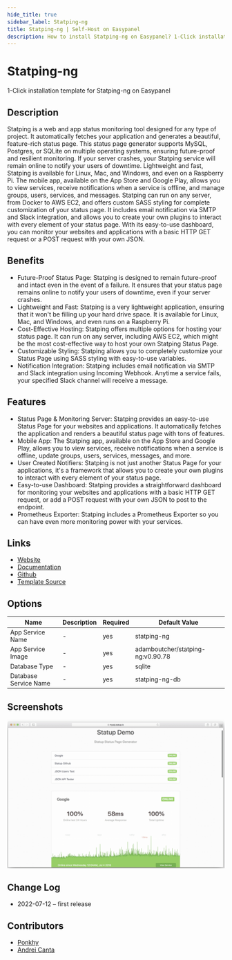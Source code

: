 ```yaml
---
hide_title: true
sidebar_label: Statping-ng
title: Statping-ng | Self-Host on Easypanel
description: How to install Statping-ng on Easypanel? 1-Click installation template for Statping-ng on Easypanel
---
```


<!-- generated -->

# Statping-ng

1-Click installation template for Statping-ng on Easypanel

## Description

Statping is a web and app status monitoring tool designed for any type of project. It automatically fetches your application and generates a beautiful, feature-rich status page. This status page generator supports MySQL, Postgres, or SQLite on multiple operating systems, ensuring future-proof and resilient monitoring. If your server crashes, your Statping service will remain online to notify your users of downtime. Lightweight and fast, Statping is available for Linux, Mac, and Windows, and even on a Raspberry Pi. The mobile app, available on the App Store and Google Play, allows you to view services, receive notifications when a service is offline, and manage groups, users, services, and messages. Statping can run on any server, from Docker to AWS EC2, and offers custom SASS styling for complete customization of your status page. It includes email notification via SMTP and Slack integration, and allows you to create your own plugins to interact with every element of your status page. With its easy-to-use dashboard, you can monitor your websites and applications with a basic HTTP GET request or a POST request with your own JSON.

## Benefits

- Future-Proof Status Page: Statping is designed to remain future-proof and intact even in the event of a failure. It ensures that your status page remains online to notify your users of downtime, even if your server crashes.
- Lightweight and Fast: Statping is a very lightweight application, ensuring that it won't be filling up your hard drive space. It is available for Linux, Mac, and Windows, and even runs on a Raspberry Pi.
- Cost-Effective Hosting: Statping offers multiple options for hosting your status page. It can run on any server, including AWS EC2, which might be the most cost-effective way to host your own Statping Status Page.
- Customizable Styling: Statping allows you to completely customize your Status Page using SASS styling with easy-to-use variables.
- Notification Integration: Statping includes email notification via SMTP and Slack integration using Incoming Webhook. Anytime a service fails, your specified Slack channel will receive a message.

## Features

- Status Page & Monitoring Server: Statping provides an easy-to-use Status Page for your websites and applications. It automatically fetches the application and renders a beautiful status page with tons of features.
- Mobile App: The Statping app, available on the App Store and Google Play, allows you to view services, receive notifications when a service is offline, update groups, users, services, messages, and more.
- User Created Notifiers: Statping is not just another Status Page for your applications, it's a framework that allows you to create your own plugins to interact with every element of your status page.
- Easy-to-use Dashboard: Statping provides a straightforward dashboard for monitoring your websites and applications with a basic HTTP GET request, or add a POST request with your own JSON to post to the endpoint.
- Prometheus Exporter: Statping includes a Prometheus Exporter so you can have even more monitoring power with your services.

## Links

- [Website](https://github.com/statping/statping)
- [Documentation](https://github.com/statping/statping)
- [Github](https://github.com/statping/statping)
- [Template Source](https://github.com/easypanel-io/templates/tree/main/templates/statping-ng)

## Options

Name | Description | Required | Default Value
-|-|-|-
App Service Name | - | yes | statping-ng
App Service Image | - | yes | adamboutcher/statping-ng:v0.90.78
Database Type | - | yes | sqlite
Database Service Name | - | yes | statping-ng-db

## Screenshots

![Statping-ng Screenshot](./assets/screenshot.png)

## Change Log

- 2022-07-12 – first release

## Contributors

- [Ponkhy](https://github.com/Ponkhy)
- [Andrei Canta](https://github.com/deiucanta)
